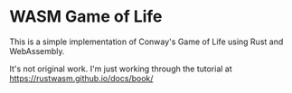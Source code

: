 # WASM Game of Life

This is a simple implementation of Conway's Game of Life using Rust and WebAssembly.

It's not original work. I'm just working through the tutorial at https://rustwasm.github.io/docs/book/
